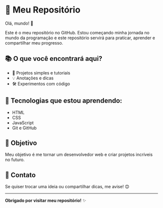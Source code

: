 # 🚀 Meu Repositório
 
Olá, mundo! 👋
 
Este é o meu repositório no GitHub. Estou começando minha jornada no mundo da programação e este repositório servirá para praticar, aprender e compartilhar meu progresso.

## 📚 O que você encontrará aqui?
 
- 📝 Projetos simples e tutoriais
- 💡 Anotações e dicas
- 🛠️ Experimentos com código

## 🌱 Tecnologias que estou aprendendo:
 
- HTML
- CSS
- JavaScript
- Git e GitHub

## 🎯 Objetivo
 
Meu objetivo é me tornar um desenvolvedor web e criar projetos incríveis no futuro.

## 💬 Contato
 
Se quiser trocar uma ideia ou compartilhar dicas, me avise! 😊
 
---
 
**Obrigado por visitar meu repositório!** ✨